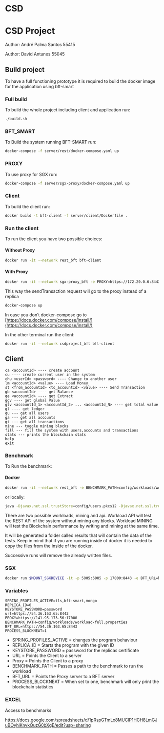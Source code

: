 # CSD

# CSD Project

Author: André Palma Santos 55415

Author: David Antunes 55045

## Build project

To have a full functioning prototype it is required to build the docker image for the application using bft-smart

### Full build

To build the whole project including client and application run:

```bash
./build.sh
```

### BFT_SMART

To Build the system running BFT-SMART run:

```bash
docker-compose -f server/rest/docker-compose.yaml up
```

### PROXY

To use proxy for SGX run:

```bash
docker-compose -f server/sgx-proxy/docker-compose.yaml up
```

### Client

To build the client run:

```bash
docker build -t bft-client -f server/client/Dockerfile .
```

### Run the client

To run the client you have two possible choices:

#### Without Proxy

```bash
docker run -it --network rest_bft bft-client
```

#### With Proxy

```bash
docker run -it --network sgx-proxy_bft -e PROXY=https://172.20.0.6:8443 bft-client
```
This way the sendTransaction request will go to the proxy instead of a replica

```bash
docker-compose up
```

In case you don’t docker-compose go to [https://docs.docker.com/compose/install/](https://docs.docker.com/compose/install/)

In the other terminal run the client:

```bash
docker run -it --network csdproject_bft bft-client
```

## Client

```                   
ca <accountId> ---- create account
cu ---- create current user in the system
chu <userId> <password> ---- Change to another user
lm <accountId> <value> ---- Load Money
st <from_accountId> <to_accountId> <value> ---- Send Transaction
gb <accountId> ---- get Balance
ge <accountId> ---- get Extract
ggv ---- get global Value
gtv <accountId_1> <accountId_2> ... <accountId_N> ---- get total value
gl ---- get ledger
gu --- get all users
ga --- get all accounts
gt --- get all transactions
mine --- toggle mining blocks
fill --- fill the system with users,accounts and transactions
stats --- prints the blockchain stats
help
exit
```


### Benchmark

To Run the benchmark:

#### Docker

```bash
docker run -it --network rest_bft -e BENCHMARK_PATH=config/workloads/workload.properties benchmark
```

or locally:

```bash
java -Djavax.net.ssl.trustStore=config/users.pkcs12 -Djavax.net.ssl.trustStorePassword=users -Dhttps.protocols=TLSv1.3 -Djavax.net.ssl.keyStoreType=pkcs12 -jar server/benchmark/build/libs/benchmark-0.0.1-SNAPSHOT.jar com.csd.blockneat.Main config/workloads/workload.properties
```

There are two possible workloads, mining and api.
Workload API will test the REST API of the system without mining any blocks.
Workload MINING will test the Blockchain performance by writing and mining at the same time.

It will be generated a folder called results that will contain the data of the tests. Keep in mind that if you are running inside of docker it is needed to copy the files from the inside of the docker.

Successive runs will remove the already written files.

### SGX

```bash
docker run $MOUNT_SGXDEVICE -it -p 5005:5005 -p 17000:8443 -e BFT_URL=https://54.36.163.65:8443 -e SPRING_PROFILES_ACTIVE=tls -e REPLICA_ID=4 -e KEYSTORE_PASSWORD=password -e SCONE_VERSION=1 -e SCONE_HEAP=4000M -e SCONE_LOG=7 -e SCONE_FORK=1 -e SCONE_MPROTECT=1 -e SCONE_ALLOW_DLOPEN=2 -e SCONE_ALPINE=1 -e SCONE_STACK=4M --mount type=tmpfs,destination=/tmp sgx
```

### Variables
```env
SPRING_PROFILES_ACTIVE=tls,bft-smart,mongo
REPLICA_ID=0
KEYSTORE_PASSWORD=password
url=https://54.36.163.65:8443
PROXY=https://141.95.173.56:17000
BENCHMARK_PATH=config/workloads/workload-full.properties
BFT_URL=https://54.36.163.65:8443
PROCESS_BLOCKNEAT=1
```
* SPRING_PROFILES_ACTIVE = changes the program behaviour
* REPLICA_ID = Starts the program with the given ID
* KEYSTORE_PASSWORD = password for the replicas certificate
* URL = Points the Client to a server
* Proxy = Points the Client to a proxy
* BENCHMARK_PATH = Passes a path to the benchmark to run the workload
* BFT_URL = Points the Proxy server to a BFT server
* PROCESS_BLOCKNEAT = When set to one, benchmark will only print the blockchain statistics


### EXCEL

Access to benchmarks

https://docs.google.com/spreadsheets/d/1pRspGTmLx8MUClP1HCH8LmGJuBOyhlKnvkQuzG0bXgE/edit?usp=sharing
